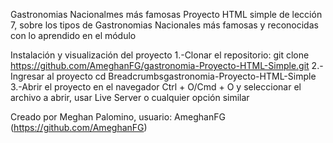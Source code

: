 Gastronomias Nacionalmes más famosas
  Proyecto HTML simple de lección 7, sobre los tipos de Gastronomias Nacionales más famosas y reconocidas con lo aprendido en el módulo

Instalación y visualización del proyecto
  1.-Clonar el repositorio: 
    git clone https://github.com/AmeghanFG/gastronomia-Proyecto-HTML-Simple.git
  2.-Ingresar al proyecto 
    cd Breadcrumbsgastronomia-Proyecto-HTML-Simple
  3.-Abrir el proyecto en el navegador
    Ctrl + O/Cmd + O y seleccionar el archivo a abrir, usar Live Server o cualquier opción similar

Creado por Meghan Palomino, usuario: AmeghanFG (https://github.com/AmeghanFG)
